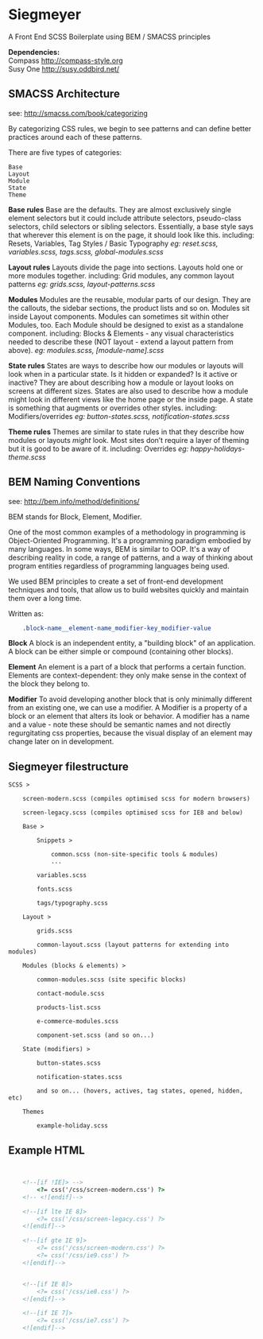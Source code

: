 Siegmeyer
===========

A Front End SCSS Boilerplate using BEM / SMACSS principles

**Dependencies:**    
Compass http://compass-style.org    
Susy One http://susy.oddbird.net/


SMACSS Architecture
-------------------
see: http://smacss.com/book/categorizing

By categorizing CSS rules, we begin to see patterns and can define better practices around each of these patterns.

There are five types of categories:

    Base
    Layout
    Module
    State
    Theme



**Base rules**
Base are the defaults. They are almost exclusively single element selectors but it could include attribute selectors, pseudo-class selectors, child selectors or sibling selectors. Essentially, a base style says that wherever this element is on the page, it should look like this.
including: Resets, Variables, Tag Styles / Basic Typography
*eg: reset.scss, variables.scss, tags.scss, global-modules.scss*


**Layout rules**
Layouts divide the page into sections. Layouts hold one or more modules together.
including: Grid modules, any common layout patterns
*eg: grids.scss, layout-patterns.scss*


**Modules**
Modules are the reusable, modular parts of our design. They are the callouts, the sidebar sections, the product lists and so on. Modules sit inside Layout components. Modules can sometimes sit within other Modules, too. Each Module should be designed to exist as a standalone component.
including: Blocks & Elements - any visual characteristics needed to describe these (NOT layout - extend a layout pattern from above). 
*eg: modules.scss, [module-name].scss*


**State rules**
States are ways to describe how our modules or layouts will look when in a particular state. Is it hidden or expanded? Is it active or inactive? They are about describing how a module or layout looks on screens at different sizes. States are also used to describe how a module might look in different views like the home page or the inside page. A state is something that augments or overrides other styles.
including: Modifiers/overrides
*eg: button-states.scss, notification-states.scss*


**Theme rules**
Themes are similar to state rules in that they describe how modules or layouts *might* look. Most sites don’t require a layer of theming but it is good to be aware of it.
including: Overrides
*eg: happy-holidays-theme.scss*


BEM Naming Conventions
----------------------
see: http://bem.info/method/definitions/

BEM stands for Block, Element, Modifier.

One of the most common examples of a methodology in programming is Object-Oriented Programming. It's a programming paradigm embodied by many languages. In some ways, BEM is similar to OOP. It's a way of describing reality in code, a range of patterns, and a way of thinking about program entities regardless of programming languages being used.

We used BEM principles to create a set of front-end development techniques and tools, that allow us to build websites quickly and maintain them over a long time.

Written as:

```CSS
    .block-name__element-name_modifier-key_modifier-value
```


**Block**
A block is an independent entity, a "building block" of an application. A block can be either simple or compound (containing other blocks).

**Element**
An element is a part of a block that performs a certain function. Elements are context-dependent: they only make sense in the context of the block they belong to.


**Modifier**
To avoid developing another block that is only minimally different from an existing one, we can use a modifier. A Modifier is a property of a block or an element that alters its look or behavior. A modifier has a name and a value - note these should be semantic names and not directly regurgitating css properties, because the visual display of an element may change later on in development.


Siegmeyer filestructure
-------------------------

    SCSS >

        screen-modern.scss (compiles optimised scss for modern browsers)

        screen-legacy.scss (compiles optimised scss for IE8 and below)

        Base >

            Snippets >

                common.scss (non-site-specific tools & modules)
                ...

            variables.scss

            fonts.scss

            tags/typography.scss

        Layout >

            grids.scss

            common-layout.scss (layout patterns for extending into modules)

        Modules (blocks & elements) >

            common-modules.scss (site specific blocks)

            contact-module.scss

            products-list.scss

            e-commerce-modules.scss

            component-set.scss (and so on...)

        State (modifiers) >

            button-states.scss

            notification-states.scss

            and so on... (hovers, actives, tag states, opened, hidden, etc)

        Themes

            example-holiday.scss



Example HTML
-------------------------

```HTML


    <!--[if !IE]> -->
        <?= css('/css/screen-modern.css') ?>
    <!-- <![endif]-->

    <!--[if lte IE 8]>
        <?= css('/css/screen-legacy.css') ?>
    <![endif]-->

    <!--[if gte IE 9]>
        <?= css('/css/screen-modern.css') ?>
        <?= css('/css/ie9.css') ?>
    <![endif]-->


    <!--[if IE 8]>
        <?= css('/css/ie8.css') ?>
    <![endif]-->

    <!--[if IE 7]>
        <?= css('/css/ie7.css') ?>
    <![endif]-->
```
